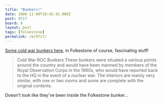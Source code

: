 ```yaml
---
title: "Bunkers!"
date: 2006-11-08T10:45:35.000Z
post: 9717
board: 8
layout: post
tags: [folkestone]
permalink: /m/9717/
---
```

<a href="http://sub-ex.blogspot.com/2006/11/cold-war-roc-bunkers.html">Some cold war bunkers here</a>, in Folkestone of course, fascinating stuff!

<blockquote>Cold War ROC Bunkers
These bunkers were situated a various points around the country and would have been manned by members of the Royal Observation Corps in the 1960s, who would have reported back to the HQ in the event of a nuclear war. The interiors are mainly very similar, with one or two rooms and some are complete with the original contents.</blockquote>

Doesn't look like they've been inside the Folkestone bunker...
